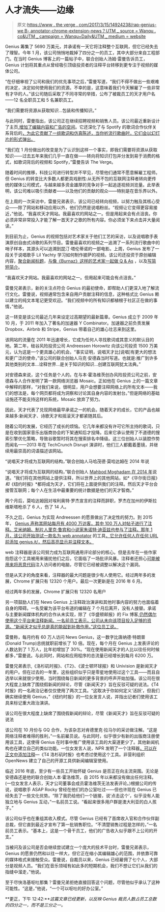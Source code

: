 # 人才流失——边缘

> 原文:[https://www . the verge . com/2017/3/15/14924238/rap-genius-we B- annotator-chrome-extension-news？UTM _ source = Wanqu . co&UTM _ campaign = Wanqu+Daily&UTM _ medium = website](https://www.theverge.com/2017/3/15/14924238/rap-genius-web-annotator-chrome-extension-news?utm_source=wanqu.co&utm_campaign=Wanqu+Daily&utm_medium=website)

Genius 筹集了 5690 万美元，并承诺有一天它将注释整个互联网，但它已经失去了理智。今年 1 月，该公司悄悄地裁掉了四分之一的员工，其中大部分来自工程部门。在当时 Genius 博客上的一篇帖子中，联合创始人汤姆·雷曼告诉员工，Genius 计划将其重点从曾经吸引顶级投资者的注释平台转移到更专注于视频的媒体公司。

“在仔细审视了公司和我们的优先事项之后，”雷曼写道，“我们不得不做出一些艰难的决定，决定如何使用我们的资源。不幸的是，这意味着我们今天解雇了一些非常有才华的人。”该公司随后采取了不同寻常的举措，公布了被裁员工的天才用户名——12 名全职员工和 5 名兼职员工。

“我们需要将资源从获取知识...包装和传播知识。”

与此同时，雷曼指出，该公司正在继续招聘视频和销售人员。该公司最近重新设计了主页[,增加了编辑内容和广告的空间](https://genius.com/discussions/261286-Coming-soon-a-new-genius-homepage)。它还深化了与 Spotify 的歌词合作伙伴关系背后的[，为此它贡献了一组歌词和仿真陈述，当你听流行歌曲时，它们会以幻灯片的形式弹出。](http://www.theverge.com/2016/1/12/10750990/spotify-genius-behind-the-lyrics-playlists-iphone)

“我们在 1 月份做出的改变是为了认识到这样一个事实，即我们需要将资源从获取知识——过去五年来我们几乎一直在做——转向将知识打包并分发到易于消费的格式，如歌词背后的视频和 Spotify，”雷曼告诉 The Verge。

随着时间的推移，科技公司进行转型并不罕见，尽管他们通常不愿意解雇工程师。但 Genius 的转变比大多数人都更具戏剧性:从无所不包的互联网注释者转向更传统的媒体公司模式，与越来越多资金雄厚的竞争对手一起追逐视频浏览量。此举表明，该公司难以吸引贡献者——以及他们的贡献的观众——特别是在音乐界以外。

在上周的一次采访中，雷曼兄弟表示，该公司已经转向视频，以努力触及其核心受众——除了网站和移动应用以外，他们仍然是说唱粉丝。“视频让它变得更容易接近，”他说。“我喜欢天才网站。我最喜欢的网站之一。但是用起来会有点沮丧。你必须非常非常投入才能了解一首天才之歌的所有内容。你必须坐下来点击并大量阅读。”

到目前为止，Genius 的视频包括对艺术家关于他们工艺的采访，以及说唱歌手表演原创自由式诗歌的系列节目。雷曼最喜欢的视频之一追溯了一系列流行歌曲中的哨子样本，其源头可以追溯到昆汀·塔伦蒂诺的一部电影。上周，Genius 发布了一段关于说唱歌手 Lil Yachty 学习如何制作披萨的视频。该公司还投资于原创编辑内容，[聚合新闻标题](https://genius.com/a/drake-finally-announces-a-release-date-for-his-upcoming-playlist-more-life)，[与像《Burnaz》这样的艺术家一起做 Q & As](https://genius.com/a/the-track-burnaz-break-down-the-making-of-future-s-use-me) ，以及[写简短简介](https://genius.com/a/meet-tuma-basa-the-mastermind-behind-spotify-s-rap-caviar-playlist)。

“我喜欢天才网站。我最喜欢的网站之一。但用起来可能会有点沮丧。”

雷曼兄弟表示，新的关注点符合 Genius 的最初使命，即帮助人们更深入地了解流行文化。雷曼说，视频通常包含来自用户贡献注释的信息，这种格式比 Genius 赖以建立的纯文本笔记更受欢迎。“我们视频中的所有知识都植根于社区正在做的事情，”他说。

这一转变是该公司最近几年来设定过高期望的最新篇章。Genius 成立于 2009 年 10 月，于 2011 年加入了著名的加速器 Y Combinator。加速器之前负责发展 Dropbox、Airbnb 和 Stripe，Genius 带着自己的雄心壮志来到这里。

该网站的流量在 2011 年迅速增长，它成为任何人寻找歌词或其意义的默认目的地。第二年，硅谷风险投资公司 Andreessen Horowitz 向该公司投资 1500 万美元，认为这是一个更具雄心的机会。“事实证明，说唱天才比[说唱]有更大的想法和更广泛的使命，”该公司的联合创始人马克·安德森当时写道。也就是:推广到许多其他类别的文本...诠释世界...是关于知识的知识...创建互联网犹太法典。”

对安德森来说，这个任务是个人的。在与本·霍洛维茨创办风险投资公司之前，安德森与人合作发明了第一款网络浏览器 Mosaic。正如他在 Genius 上的一篇文章中解释的那样，“对我们来说，很明显，用户会想要注释网络上的所有文本——我们的想法是，每个网页都将成为洞察和讨论其自身内容的发射台。”但是网络的基础设施还不能支持这样的系统，Mosaic 放弃了努力。

因此，天才代表了兑现网络最早承诺之一的机会。随着天才的成长，它的产品也越来越多:新闻天才、诗歌天才和摇滚天才都紧随其后。

随着公司的发展，它经历了成长的烦恼。它几年来都没有许可它所主持的歌词，只是在收到国家音乐出版商协会的下架通知后才投降。后来它承认使用了不道德的搜索引擎优化策略，导致谷歌暂时将其在搜索排名中降级。这三位创始人以装腔作势而闻名——2013 年在 TechCrunch Disrupt 演讲时，他们三人都戴着墨镜，并继续用最崇高的词语描述该网站。

“说唱天才将成为互联网的结构，”联合创始人马哈茂德·莫哈达姆在 2014 年说

“说唱天才将成为互联网的结构，”联合创始人 [Mahbod Moghadam 在 2014 年](http://nextshark.com/rap-genius-founder-interview-mahbod-moghadam/2/)说道。“我们将在其他网站上提供注释，所以世界上的其他网站，如*《华尔街日报》*和*《纽约时报》*都将成为天才，它们将在上面提供我们的注释。然后天才平台会接管互联网；每个人在生活中最重要的统计数据是他们的天才智商。”

两个月后，莫哈达姆因对埃利奥特·罗杰宣言的注释而辞职，罗杰在加州的伊斯拉维斯塔枪杀了 6 人，伤了 14 人。

不久之后，Genius 为实现 Andreessen 的愿景做出了决定性的努力。到 2015 年， [Genius 声称其网站每月有 4000 万访客，其中 100 万人对帖子进行了注释。艾米纳姆、制片人里克·鲁宾和小说家朱诺特·迪亚兹也参与了注释。那年 1 月，该公司开始测试一款名为 web annotator](https://www.wsj.com/articles/start-up-genius-wants-to-annotate-the-internet-1446126027) 的工具[，它允许任何人在任何 URL 前添加 genius.it/，然后高亮显示并注释文本。](http://www.politico.com/media/story/2015/01/genius-tests-annotate-everything-everywhere-feature-003332)

web 注释器是该公司努力成为互联网通用评论部分的核心。但是去年在一些作家抱怨这个工具被用来骚扰他们之后，它面临了一场批评风暴。注释者还担心[可能被用来将恶意代码](http://www.theverge.com/2016/5/25/11505454/news-genius-annotate-the-web-content-security-policy-vulnerability)注入访问者的电脑，尽管它已经被调整以解决这个漏洞。

但是从天才的角度来看，注释器的最大问题是很少有人使用它。经过两年多的发展，Chrome 扩展只有 12320 个用户。最后一次更新是在 2016 年 6 月。

经过两年多的发展，Chrome 扩展只有 12320 名用户

另一项鼓励人们在 News Genius 上注释政治演讲和其他时事内容的努力也面临着自身的障碍。一名受雇为该平台布道的编辑在 7 个月后离开，没有人接替。承诺与主要新闻媒体机构的合作从未实现，除了《华盛顿邮报》的 Fix 博客,[仍然偶尔使用这个平台来注释新闻。一名前员工表示，公司从未向该项目投入足够的资源。“新闻天才似乎总是真的能起到补救作用，”这位员工说。](https://www.washingtonpost.com/news/the-fix/wp/2017/03/02/transcript-of-jeff-sessionss-recusal-press-conference-annotated/?utm_term=.426ee39f8d76)

雷曼称，每月约有 60 万人访问 News Genius，这一数字比唐纳德·特朗普(Donald Trump)总统就职前增长了 10 倍。现在，每个月在 Genius 上发表评论的人数达到了 1 万人，比年初增加了 30%。“现在使用新闻天才的人比以往任何时候都多，”雷曼说。与此同时，网站和应用程序的总流量已经增长到每月 6200 万。

雷曼兄弟表示,《洛杉矶时报》、《T2》、《波士顿环球报》和 Univision 是新闻天才的用户。但在过去的一年里，这些组织似乎只是零星地使用过这个工具——而且自选举以来就很少使用，当时围绕每日新闻的更多背景的呼声开始加强。该公司在很大程度上缺席了围绕假新闻的辩论，尽管《新闻天才》旨在反驳可疑的说法。《T4 时报》的一名政治记者仅仅使用了两次工具。“这取决于你如何定义‘活跃’，但我们确实继续使用 Genius，”《纽约时报》的一位女发言人说，并指出记者们使用该工具来标记重大政治演讲。

该公司在很大程度上缺席了围绕假新闻的辩论，尽管《新闻天才》旨在反驳可疑的说法

该公司在 10 月份与 GQ 合作，为该杂志对肯德里克·拉马尔的采访做注解。“这是网络注释者难得的胜利，”一名前雇员说。与此同时，似乎很少有新的出版商注册使用该工具，这使得 Genius 在时事中推广使用该工具的大渠道更少了。其他新闻机构也在建立自己的类似功能。一位女发言人说，NPR 发明了一个注释器[，可以在正文中添加注释](http://www.npr.org/2017/01/11/509137239/watch-live-trump-holds-first-press-conference-as-president-elect)—《T4 洛杉矶时报》也考虑过使用这个工具。非营利组织 OpenNews 建立了自己的开源工具供新闻编辑室使用。

临近 2016 年底，至少有一些员工开始怀疑 Genius 是否正在向主流突围。无论是安德森还是他的联合创始人本·霍洛维茨，自 2015 年以来都没有做出任何注释。(一位女发言人表示，天才公司董事会成员霍洛维茨无法发表评论。)根据公司的传说，说唱歌手 ASAP Rocky 曾经在他们的办公室吐过——但也许现在 Genius 已经失去了一些文化优势。“除了我扔给他们一个链接，说‘点击这个’，似乎没有人能独立地与 Genius 互动，”一名前员工说。“看起来很多用户群是澳大利亚的白人孩子。”

该公司似乎也在重组其收入模式。尽管 Genius 已经有了首席收入官和合作伙伴副总裁，但它直到最近才宣布了第一批销售职位。“不清楚销售过程是怎样的，”一名前员工表示。“基本上，这是一个骨干员工，他们的广告收入似乎跟不上公司的开支。”

当被问及该公司是否会继续尝试建立一个庞大的技术平台时，雷曼兄弟表示，Genius 的愿景仍然和以往一样大，但它正在缩小其编辑雄心的范围，并依靠可靠的媒体格式来接触受众。雷曼说，自裁员以来，Genius 已经雇佣了七个人，大部分是视频人员。“我们在音乐领域有如此多的短期机会，我们不想让它们从我们的指缝中溜走，”他说。

至于尽快洛基呕吐那集？雷曼兄弟拒绝直接回答这个问题，尽管他似乎承认了这种可能性。“这是，”他说，“一个可以呕吐的好办公室。”

**更正，下午 12:42:***这篇文章已经更新，以反映 Genius 裁员人数占员工总数的四分之一，而不是三分之一。*